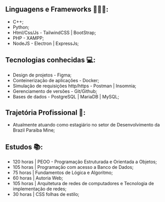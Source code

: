 ## Linguagens e Frameworks 👨🏽‍💻:
  * C++; <br>
  * Python; <br>
  * Html/Css/Js - TailwindCSS | BootStrap; <br> 
  * PHP - XAMPP; <br>
  * NodeJS - Electron | ExpressJs; <br> 

## Tecnologias conhecidas 💻:
  * Design de projetos - Figma; <br>
  * Conteinerização de aplicações - Docker; <br>
  * Simulação de requisições http/https - Postman | Insomnia; <br>
  * Gerenciamento de versões - Git/Github; <br>
  * Bases de dados - PostgreSQL | MariaDB | MySQL;

## Trajetória Profissional 💼:
  * Atualmente atuando como estagiário no setor de Desenvolvimento da Brazil Paraiba Mine;

## Estudos 📚:
  * 120 horas | PEOO - Programação Estruturada e Orientada a Objetos; <br>
  * 105 horas | Programação com acesso a Banco de Dados;<br>
  * 75 horas | Fundamentos de Lógica e Algoritmo; <br>
  * 60 horas | Autoria Web;<br>
  * 105 horas | Arquitetura de redes de computadores e Tecnologia de implementação de redes;<br>
  * 30 horas | CSS folhas de estilo; <br>
<!--
**ton3l/ton3l** is a ✨ _special_ ✨ repository because its `README.md` (this file) appears on your GitHub profile.

Here are some ideas to get you started:

- 🔭 I’m currently working on ...
- 🌱 I’m currently learning ...
- 👯 I’m looking to collaborate on ...
- 🤔 I’m looking for help with ...
- 💬 Ask me about ...
- 📫 How to reach me: ...
- 😄 Pronouns: ...
- ⚡ Fun fact: ...
-->
